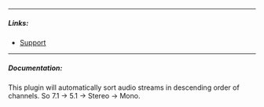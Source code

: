
---

##### Links:

- [Support](https://unmanic.app/discord)
---

##### Documentation:

This plugin will automatically sort audio streams in descending order of channels. 
So 7.1 -> 5.1 -> Stereo -> Mono. 
